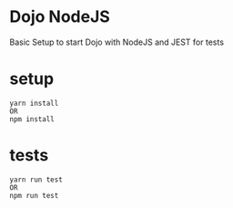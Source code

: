 # Dojo NodeJS
Basic Setup to start Dojo with NodeJS and JEST for tests

# setup
```
yarn install
OR
npm install
```

# tests
```
yarn run test
OR
npm run test
```
